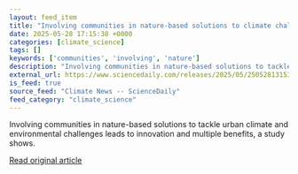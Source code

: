 ```yaml
---
layout: feed_item
title: "Involving communities in nature-based solutions to climate challenges leads to greater innovation, study shows"
date: 2025-05-28 17:15:38 +0000
categories: [climate_science]
tags: []
keywords: ['communities', 'involving', 'nature']
description: "Involving communities in nature-based solutions to tackle urban climate and environmental challenges leads to innovation and multiple benefits, a study shows"
external_url: https://www.sciencedaily.com/releases/2025/05/250528131538.htm
is_feed: true
source_feed: "Climate News -- ScienceDaily"
feed_category: "climate_science"
---
```


Involving communities in nature-based solutions to tackle urban climate and environmental challenges leads to innovation and multiple benefits, a study shows.

[Read original article](https://www.sciencedaily.com/releases/2025/05/250528131538.htm)
